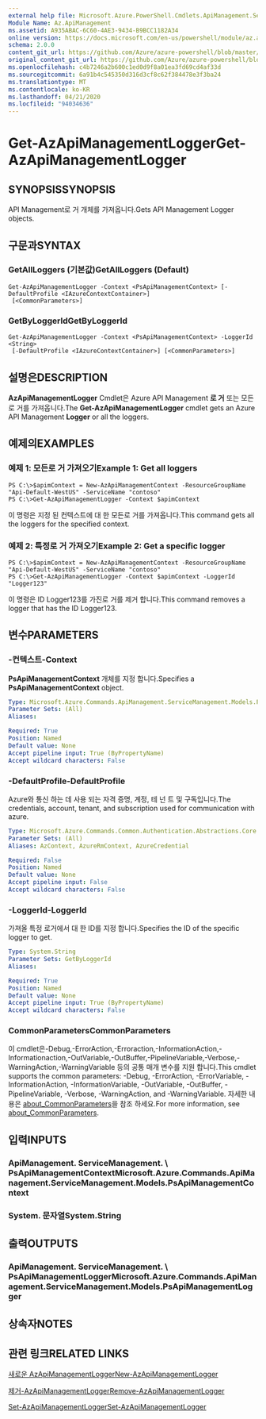 ```yaml
---
external help file: Microsoft.Azure.PowerShell.Cmdlets.ApiManagement.ServiceManagement.dll-Help.xml
Module Name: Az.ApiManagement
ms.assetid: A935ABAC-6C60-4AE3-9434-B9BCC1182A34
online version: https://docs.microsoft.com/en-us/powershell/module/az.apimanagement/get-azapimanagementlogger
schema: 2.0.0
content_git_url: https://github.com/Azure/azure-powershell/blob/master/src/ApiManagement/ApiManagement/help/Get-AzApiManagementLogger.md
original_content_git_url: https://github.com/Azure/azure-powershell/blob/master/src/ApiManagement/ApiManagement/help/Get-AzApiManagementLogger.md
ms.openlocfilehash: c4b7246a2b600c1ed0d9f8a01ea3fd69cd4af33d
ms.sourcegitcommit: 6a91b4c545350d316d3cf8c62f384478e3f3ba24
ms.translationtype: MT
ms.contentlocale: ko-KR
ms.lasthandoff: 04/21/2020
ms.locfileid: "94034636"
---
```

# <span data-ttu-id="88dd2-101">Get-AzApiManagementLogger</span><span class="sxs-lookup"><span data-stu-id="88dd2-101">Get-AzApiManagementLogger</span></span>

## <span data-ttu-id="88dd2-102">SYNOPSIS</span><span class="sxs-lookup"><span data-stu-id="88dd2-102">SYNOPSIS</span></span>
<span data-ttu-id="88dd2-103">API Management로 거 개체를 가져옵니다.</span><span class="sxs-lookup"><span data-stu-id="88dd2-103">Gets API Management Logger objects.</span></span>

## <span data-ttu-id="88dd2-104">구문과</span><span class="sxs-lookup"><span data-stu-id="88dd2-104">SYNTAX</span></span>

### <span data-ttu-id="88dd2-105">GetAllLoggers (기본값)</span><span class="sxs-lookup"><span data-stu-id="88dd2-105">GetAllLoggers (Default)</span></span>
```
Get-AzApiManagementLogger -Context <PsApiManagementContext> [-DefaultProfile <IAzureContextContainer>]
 [<CommonParameters>]
```

### <span data-ttu-id="88dd2-106">GetByLoggerId</span><span class="sxs-lookup"><span data-stu-id="88dd2-106">GetByLoggerId</span></span>
```
Get-AzApiManagementLogger -Context <PsApiManagementContext> -LoggerId <String>
 [-DefaultProfile <IAzureContextContainer>] [<CommonParameters>]
```

## <span data-ttu-id="88dd2-107">설명은</span><span class="sxs-lookup"><span data-stu-id="88dd2-107">DESCRIPTION</span></span>
<span data-ttu-id="88dd2-108">**AzApiManagementLogger** Cmdlet은 Azure API Management **로 거** 또는 모든로 거를 가져옵니다.</span><span class="sxs-lookup"><span data-stu-id="88dd2-108">The **Get-AzApiManagementLogger** cmdlet gets an Azure API Management **Logger** or all the loggers.</span></span>

## <span data-ttu-id="88dd2-109">예제의</span><span class="sxs-lookup"><span data-stu-id="88dd2-109">EXAMPLES</span></span>

### <span data-ttu-id="88dd2-110">예제 1: 모든로 거 가져오기</span><span class="sxs-lookup"><span data-stu-id="88dd2-110">Example 1: Get all loggers</span></span>
```
PS C:\>$apimContext = New-AzApiManagementContext -ResourceGroupName "Api-Default-WestUS" -ServiceName "contoso"
PS C:\>Get-AzApiManagementLogger -Context $apimContext
```

<span data-ttu-id="88dd2-111">이 명령은 지정 된 컨텍스트에 대 한 모든로 거를 가져옵니다.</span><span class="sxs-lookup"><span data-stu-id="88dd2-111">This command gets all the loggers for the specified context.</span></span>

### <span data-ttu-id="88dd2-112">예제 2: 특정로 거 가져오기</span><span class="sxs-lookup"><span data-stu-id="88dd2-112">Example 2: Get a specific logger</span></span>
```
PS C:\>$apimContext = New-AzApiManagementContext -ResourceGroupName "Api-Default-WestUS" -ServiceName "contoso"
PS C:\>Get-AzApiManagementLogger -Context $apimContext -LoggerId "Logger123"
```

<span data-ttu-id="88dd2-113">이 명령은 ID Logger123를 가진로 거를 제거 합니다.</span><span class="sxs-lookup"><span data-stu-id="88dd2-113">This command removes a logger that has the ID Logger123.</span></span>

## <span data-ttu-id="88dd2-114">변수</span><span class="sxs-lookup"><span data-stu-id="88dd2-114">PARAMETERS</span></span>

### <span data-ttu-id="88dd2-115">-컨텍스트</span><span class="sxs-lookup"><span data-stu-id="88dd2-115">-Context</span></span>
<span data-ttu-id="88dd2-116">**PsApiManagementContext** 개체를 지정 합니다.</span><span class="sxs-lookup"><span data-stu-id="88dd2-116">Specifies a **PsApiManagementContext** object.</span></span>

```yaml
Type: Microsoft.Azure.Commands.ApiManagement.ServiceManagement.Models.PsApiManagementContext
Parameter Sets: (All)
Aliases:

Required: True
Position: Named
Default value: None
Accept pipeline input: True (ByPropertyName)
Accept wildcard characters: False
```

### <span data-ttu-id="88dd2-117">-DefaultProfile</span><span class="sxs-lookup"><span data-stu-id="88dd2-117">-DefaultProfile</span></span>
<span data-ttu-id="88dd2-118">Azure와 통신 하는 데 사용 되는 자격 증명, 계정, 테 넌 트 및 구독입니다.</span><span class="sxs-lookup"><span data-stu-id="88dd2-118">The credentials, account, tenant, and subscription used for communication with azure.</span></span>

```yaml
Type: Microsoft.Azure.Commands.Common.Authentication.Abstractions.Core.IAzureContextContainer
Parameter Sets: (All)
Aliases: AzContext, AzureRmContext, AzureCredential

Required: False
Position: Named
Default value: None
Accept pipeline input: False
Accept wildcard characters: False
```

### <span data-ttu-id="88dd2-119">-LoggerId</span><span class="sxs-lookup"><span data-stu-id="88dd2-119">-LoggerId</span></span>
<span data-ttu-id="88dd2-120">가져올 특정 로거에서 대 한 ID를 지정 합니다.</span><span class="sxs-lookup"><span data-stu-id="88dd2-120">Specifies the ID of the specific logger to get.</span></span>

```yaml
Type: System.String
Parameter Sets: GetByLoggerId
Aliases:

Required: True
Position: Named
Default value: None
Accept pipeline input: True (ByPropertyName)
Accept wildcard characters: False
```

### <span data-ttu-id="88dd2-121">CommonParameters</span><span class="sxs-lookup"><span data-stu-id="88dd2-121">CommonParameters</span></span>
<span data-ttu-id="88dd2-122">이 cmdlet은-Debug,-ErrorAction,-Erroraction,-InformationAction,-Informationaction,-OutVariable,-OutBuffer,-PipelineVariable,-Verbose,-WarningAction,-WarningVariable 등의 공통 매개 변수를 지원 합니다.</span><span class="sxs-lookup"><span data-stu-id="88dd2-122">This cmdlet supports the common parameters: -Debug, -ErrorAction, -ErrorVariable, -InformationAction, -InformationVariable, -OutVariable, -OutBuffer, -PipelineVariable, -Verbose, -WarningAction, and -WarningVariable.</span></span> <span data-ttu-id="88dd2-123">자세한 내용은 [about_CommonParameters](http://go.microsoft.com/fwlink/?LinkID=113216)을 참조 하세요.</span><span class="sxs-lookup"><span data-stu-id="88dd2-123">For more information, see [about_CommonParameters](http://go.microsoft.com/fwlink/?LinkID=113216).</span></span>

## <span data-ttu-id="88dd2-124">입력</span><span class="sxs-lookup"><span data-stu-id="88dd2-124">INPUTS</span></span>

### <span data-ttu-id="88dd2-125">ApiManagement. ServiceManagement. \ PsApiManagementContext</span><span class="sxs-lookup"><span data-stu-id="88dd2-125">Microsoft.Azure.Commands.ApiManagement.ServiceManagement.Models.PsApiManagementContext</span></span>

### <span data-ttu-id="88dd2-126">System. 문자열</span><span class="sxs-lookup"><span data-stu-id="88dd2-126">System.String</span></span>

## <span data-ttu-id="88dd2-127">출력</span><span class="sxs-lookup"><span data-stu-id="88dd2-127">OUTPUTS</span></span>

### <span data-ttu-id="88dd2-128">ApiManagement. ServiceManagement. \ PsApiManagementLogger</span><span class="sxs-lookup"><span data-stu-id="88dd2-128">Microsoft.Azure.Commands.ApiManagement.ServiceManagement.Models.PsApiManagementLogger</span></span>

## <span data-ttu-id="88dd2-129">상속자</span><span class="sxs-lookup"><span data-stu-id="88dd2-129">NOTES</span></span>

## <span data-ttu-id="88dd2-130">관련 링크</span><span class="sxs-lookup"><span data-stu-id="88dd2-130">RELATED LINKS</span></span>

[<span data-ttu-id="88dd2-131">새로운 AzApiManagementLogger</span><span class="sxs-lookup"><span data-stu-id="88dd2-131">New-AzApiManagementLogger</span></span>](./New-AzApiManagementLogger.md)

[<span data-ttu-id="88dd2-132">제거-AzApiManagementLogger</span><span class="sxs-lookup"><span data-stu-id="88dd2-132">Remove-AzApiManagementLogger</span></span>](./Remove-AzApiManagementLogger.md)

[<span data-ttu-id="88dd2-133">Set-AzApiManagementLogger</span><span class="sxs-lookup"><span data-stu-id="88dd2-133">Set-AzApiManagementLogger</span></span>](./Set-AzApiManagementLogger.md)


